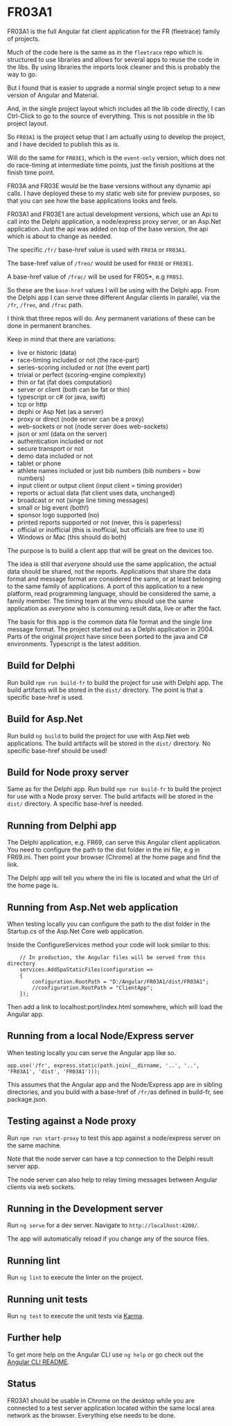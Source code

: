 ﻿# FR03A1

FR03A1 is the full Angular fat client application for the FR (fleetrace) family of projects.

Much of the code here is the same as in the `fleetrace` repo which is structured to use libraries and allows for several apps to reuse the code in the libs. By using libraries the imports look cleaner and this is probably the way to go.

But I found that is easier to upgrade a normal single project setup to a new version of Angular and Material.

And, in the single project layout which includes all the lib code directly, I can Ctrl-Click to go to the source of everything. This is not possible in the lib project layout.

So `FR03A1` is the project setup that I am actually using to develop the project, and I have decided to publish this as is.

Will do the same for `FR03E1`, which is the `event-only` version, which does not do race-timing at intermediate time points, just the finish positions at the finish time point.

FR03A and FR03E would be the base versions without any dynamic api calls. I have deployed these to my static web site for preview purposes, so that you can see how the base applications looks and feels.

FR03A1 and FR03E1 are actual development versions, which use an Api to call into the Delphi application, a node/express proxy server, or an Asp.Net application. Just the api was added on top of the base version, the api which is about to change as needed.

The specific `/fr/` base-href value is used with `FR03A` or `FR03A1`.

The base-href value of `/freo/` would be used for `FR03E` or `FR03E1`.

A base-href value of `/frac/` will be used for FR05*, e.g `FR05J`.

So these are the `base-href` values I will be using with the Delphi app.
From the Delphi app I can serve three different Angular clients in parallel, via the `/fr`, `/freo`, and `/frac` path.

I think that three repos will do. Any permanent variations of these can be done in permanent branches.

Keep in mind that there are variations:
- live or historic (data)
- race-timing included or not (the race-part)
- series-scoring included or not (the event part)
- trivial or perfect (scoring-engine complexity)
- thin or fat (fat does computation)
- server or client (both can be fat or thin)
- typescript or c# (or java, swift)
- tcp or http
- dephi or Asp Net (as a server)
- proxy or direct (node server can be a proxy)
- web-sockets or not (node server does web-sockets)
- json or xml (data on the server)
- authentication included or not
- secure transport or not
- demo data included or not
- tablet or phone
- athlete names included or just bib numbers (bib numbers = bow numbers)
- input client or output client (input client = timing provider)
- reports or actual data (fat client uses data, unchanged)
- broadcast or not (singe line timing messages)
- small or big event (both!)
- sponsor logo supported (no)
- printed reports supported or not (never, this is paperless)
- official or inofficial (this is inofficial, but officials are free to use it)
- Windows or Mac (this should do both)

The purpose is to build a client app that will be great on the devices too.

The idea is still that *everyone* should use the same application, the actual data should be shared, not the reports. Applications that share the data format and message format are considered the same, or at least belonging to the same family of applications. A port of this application to a new platform, read programming language, should be considered the same, a family member. The timing team at the venu should use the same application as *everyone* who is consuming result data, live or after the fact.

The basis for this app is the common data file format and the single line message format.
The project started out as a Delphi application in 2004.
Parts of the original project have since been ported to the java and C# environments.
Typescript is the latest addition.

## Build for Delphi
Run build `npm run build-fr` to build the project for use with Delphi app. 
The build artifacts will be stored in the `dist/` directory.
The point is that a specific base-href is used.

## Build for Asp.Net
Run build `ng build` to build the project for use with Asp.Net web applications. 
The build artifacts will be stored in the `dist/` directory.
No specific base-href should be used!

## Build for Node proxy server
Same as for the Delphi app.
Run build `npm run build-fr` to build the project for use with a Node proxy server. 
The build artifacts will be stored in the `dist/` directory.
A specific base-href is needed.

## Running from Delphi app

The Delphi application, e.g. FR69, can serve this Angular client application.
You need to configure the path to the dist folder in the ini file, e.g in FR69.ini.
Then point your browser (Chrome) at the home page and find the link.

The Delphi app will tell you where the ini file is located and what the Url of the home page is.

## Running from Asp.Net web application

When testing locally you can configure the path to the dist folder in the Startup.cs of the Asp.Net Core web application.

Inside the ConfigureServices method your code will look similar to this:
```
    // In production, the Angular files will be served from this directory
    services.AddSpaStaticFiles(configuration =>
    {
        configuration.RootPath = "D:/Angular/FR03A1/dist/FR03A1";
        //configuration.RootPath = "ClientApp";
    });

```

Then add a link to localhost:port/index.html somewhere, which will load the Angular app.

## Running from a local Node/Express server

When testing locally you can serve the Angular app like so.
```
app.use('/fr', express.static(path.join(__dirname, '..', '..', 'FR03A1', 'dist', 'FR03A1')));
```

This assumes that the Angular app and the Node/Express app are in sibling directories,
and you build with a base-href of `/fr/`as defined in build-fr, see package.json.

## Testing against a Node proxy
Run `npm run start-proxy` to test this app against a node/express server on the same machine. 

Note that the node server can have a tcp connection to the Delphi result server app.

The node server can also help to relay timing messages between Angular clients via web sockets.

## Running in the Development server

Run `ng serve` for a dev server. Navigate to `http://localhost:4200/`.

The app will automatically reload if you change any of the source files.

## Running lint

Run `ng lint` to execute the linter on the project.

## Running unit tests

Run `ng test` to execute the unit tests via [Karma](https://karma-runner.github.io).

## Further help

To get more help on the Angular CLI use `ng help` or go check out the [Angular CLI README](https://github.com/angular/angular-cli/blob/master/README.md).

## Status

FR03A1 should be usable in Chrome on the desktop while you are connected to a test server application located within the same local area network as the browser. Everything else needs to be done.